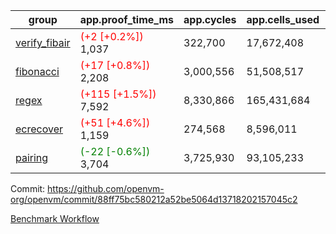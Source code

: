 | group | app.proof_time_ms | app.cycles | app.cells_used | leaf.proof_time_ms | leaf.cycles | leaf.cells_used |
| -- | -- | -- | -- | -- | -- | -- |
| [verify_fibair](https://github.com/openvm-org/openvm/blob/benchmark-results/benchmarks-pr/1904/verify_fibair-88ff75bc580212a52be5064d13718202157045c2.md) |<span style='color: red'>(+2 [+0.2%])</span> 1,037 |  322,700 |  17,672,408 |- | - | - |
| [fibonacci](https://github.com/openvm-org/openvm/blob/benchmark-results/benchmarks-pr/1904/fibonacci-88ff75bc580212a52be5064d13718202157045c2.md) |<span style='color: red'>(+17 [+0.8%])</span> 2,208 |  3,000,556 |  51,508,517 |- | - | - |
| [regex](https://github.com/openvm-org/openvm/blob/benchmark-results/benchmarks-pr/1904/regex-88ff75bc580212a52be5064d13718202157045c2.md) |<span style='color: red'>(+115 [+1.5%])</span> 7,592 |  8,330,866 |  165,431,684 |- | - | - |
| [ecrecover](https://github.com/openvm-org/openvm/blob/benchmark-results/benchmarks-pr/1904/ecrecover-88ff75bc580212a52be5064d13718202157045c2.md) |<span style='color: red'>(+51 [+4.6%])</span> 1,159 |  274,568 |  8,596,011 |- | - | - |
| [pairing](https://github.com/openvm-org/openvm/blob/benchmark-results/benchmarks-pr/1904/pairing-88ff75bc580212a52be5064d13718202157045c2.md) |<span style='color: green'>(-22 [-0.6%])</span> 3,704 |  3,725,930 |  93,105,233 |- | - | - |


Commit: https://github.com/openvm-org/openvm/commit/88ff75bc580212a52be5064d13718202157045c2

[Benchmark Workflow](https://github.com/openvm-org/openvm/actions/runs/16530810401)
